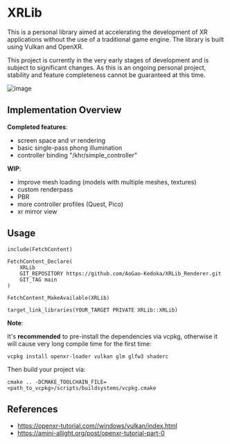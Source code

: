 # XRLib
This is a personal library aimed at accelerating the development of XR applications without the use of a traditional game engine. The library is built using Vulkan and OpenXR.


This project is currently in the very early stages of development and is subject to significant changes. As this is an ongoing personal project, stability and feature completeness cannot be guaranteed at this time.

![image](https://github.com/user-attachments/assets/790c6803-abce-4cd9-8e1c-010217f7be37)


## Implementation Overview
**Completed features**:
- screen space and vr rendering
- basic single-pass phong illumination
- controller binding "/khr/simple_controller"

**WIP**:
- improve mesh loading (models with multiple meshes, textures)
- custom renderpass
- PBR
- more controller profiles (Quest, Pico)
- xr mirror view

## Usage
```
include(FetchContent)

FetchContent_Declare(
    XRLib
    GIT_REPOSITORY https://github.com/AoGao-Kedoka/XRLib_Renderer.git
    GIT_TAG main
)

FetchContent_MakeAvailable(XRLib)

target_link_libraries(YOUR_TARGET PRIVATE XRLib::XRLib)
```

**Note**:

It's **recommended** to pre-install the dependencies via vcpkg, otherwise it will cause very long compile time for the first time:
```
vcpkg install openxr-loader vulkan glm glfw3 shaderc
```
Then build your project via:
```
cmake .. -DCMAKE_TOOLCHAIN_FILE=<path_to_vcpkg>/scripts/buildsystems/vcpkg.cmake
```

## References
- https://openxr-tutorial.com//windows/vulkan/index.html
- https://amini-allight.org/post/openxr-tutorial-part-0
